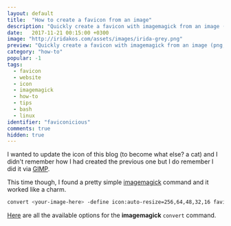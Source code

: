 ```yaml
---
layout: default
title:  "How to create a favicon from an image"
description: "Quickly create a favicon with imagemagick from an image (png, jpg etc)."
date:   2017-11-21 00:15:00 +0300
image: "http://iridakos.com/assets/images/irida-grey.png"
preview: "Quickly create a favicon with imagemagick from an image (png, jpg etc)"
category: "how-to"
popular: -1
tags:
  - favicon
  - website
  - icon
  - imagemagick
  - how-to
  - tips
  - bash
  - linux
identifier: "faviconicious"
comments: true
hidden: true
---
```


I wanted to update the icon of this blog (to become what else? a cat) and I didn't remember how I had created the previous one but I do remember I did it via [GIMP](https://www.gimp.org/).

This time though, I found a pretty simple [imagemagick](https://www.imagemagick.org/script/index.php) command and it worked like a charm.

```bash
convert <your-image-here> -define icon:auto-resize=256,64,48,32,16 favicon.ico
```

[Here](https://www.imagemagick.org/script/command-line-options.php) are all the available options for the **imagemagick** `convert` command.
